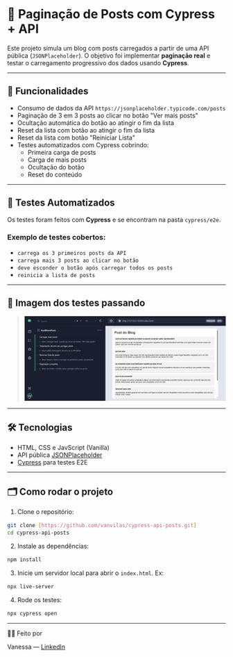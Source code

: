 # 📰 Paginação de Posts com Cypress + API

Este projeto simula um blog com posts carregados a partir de uma API pública (`JSONPlaceholder`).
O objetivo foi implementar **paginação real** e testar o carregamento progressivo dos dados usando **Cypress**.

---

## 🚀 Funcionalidades

- Consumo de dados da API `https://jsonplaceholder.typicode.com/posts`
- Paginação de 3 em 3 posts ao clicar no botão "Ver mais posts"
- Ocultação automática do botão ao atingir o fim da lista
- Reset da lista com botão ao atingir o fim da lista
- Reset da lista com botão "Reiniciar Lista" 
- Testes automatizados com Cypress cobrindo:
    - Primeira carga de posts
    - Carga de mais posts
    - Ocultação do botão
    - Reset do conteúdo

---

## 🧪 Testes Automatizados

Os testes foram feitos com **Cypress** e se encontram na pasta `cypress/e2e`.

### Exemplo de testes cobertos:

- `carrega os 3 primeiros posts da API`
- `carrega mais 3 posts ao clicar no botão`
- `deve esconder o botão após carregar todos os posts`
- `reinicia a lista de posts`

---

## 📸 Imagem dos testes passando

> ![Testes passando no Cypress](./print.png)

---

## 🛠️ Tecnologias 

- HTML, CSS e JavScript (Vanilla)
- API pública [JSONPlaceholder](https://jsonplaceholder.typicode.com/) 
- [Cypress](https://www.cypress.io/) para testes E2E

---

## 🗂️ Como rodar o projeto

1. Clone o repositório:
```bash
git clone [https://github.com/vanvilas/cypress-api-posts.git]
cd cypress-api-posts
```
2. Instale as dependências:
```bash
npm install
```
3. Inicie um servidor local para abrir o `index.html`. Ex:
```bash
npx live-server
```
4. Rode os testes:
```bash
npx cypress open
```

---

👩‍💻 Feito por

Vanessa — 
[LinkedIn](https://www.linkedin.com/in/vanessa-vilas-boas/)
